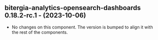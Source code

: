   ## bitergia-analytics-opensearch-dashboards 0.18.2-rc.1 - (2023-10-06)
  
  * No changes on this component. The version is bumped to align it
    with the rest of the components.
